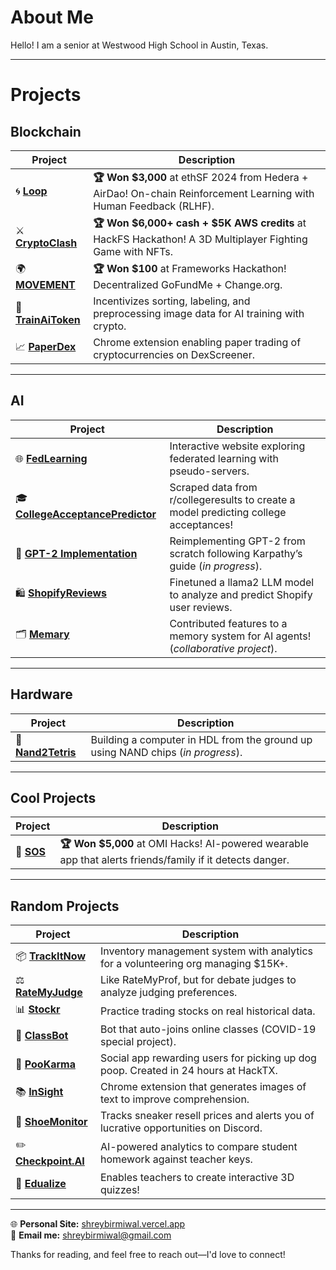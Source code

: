# About Me  
Hello! I am a senior at Westwood High School in Austin, Texas.  

---

# Projects  

## **Blockchain**  
| Project  | Description                                                                  |
|-----------|------------------------------------------------------------------------------|
| 🌀 [**Loop**](https://github.com/shreybirmiwal/L00P-ethSF2024) | **🏆 Won $3,000** at ethSF 2024 from Hedera + AirDao! On-chain Reinforcement Learning with Human Feedback (RLHF).   |
| ⚔️ [**CryptoClash**](https://github.com/shreybirmiwal/CryptoClash-HackFS2024) | **🏆 Won $6,000+ cash + $5K AWS credits** at HackFS Hackathon! A 3D Multiplayer Fighting Game with NFTs.   |
| 🌍 [**MOVEMENT**](https://github.com/shreybirmiwal/movement) | **🏆 Won $100** at Frameworks Hackathon! Decentralized GoFundMe + Change.org.   |
| 🤖 [**TrainAiToken**](https://github.com/shreybirmiwal/trainAI) | Incentivizes sorting, labeling, and preprocessing image data for AI training with crypto. |
| 📈 [**PaperDex**](https://github.com/shreybirmiwal/PaperDex) | Chrome extension enabling paper trading of cryptocurrencies on DexScreener. |

---

## **AI**  
| Project  | Description                                                                       |
|------------|-----------------------------------------------------------------------------------|
| 🌐 [**FedLearning**](https://github.com/shreybirmiwal/fedlearning) | Interactive website exploring federated learning with pseudo-servers.               |
| 🎓 [**CollegeAcceptancePredictor**](https://github.com/shreybirmiwal/college-predictor) | Scraped data from r/collegeresults to create a model predicting college acceptances! |
| 🧠 [**GPT-2 Implementation**](https://github.com/shreybirmiwal/ml-research) | Reimplementing GPT-2 from scratch following Karpathy’s guide (*in progress*).        |
| 🛍️ [**ShopifyReviews**](https://github.com/shreybirmiwal/finetuned-llama2-user_reviews) | Finetuned a llama2 LLM model to analyze and predict Shopify user reviews.           |
| 🗂️ [**Memary**](https://github.com/kingjulio8238/Memary/pull/26) | Contributed features to a memory system for AI agents! (*collaborative project*).    |

---

## **Hardware**   
| Project  | Description                                                                      |
|------------|-----------------------------------------------------------------------------------|
| 🔌 [**Nand2Tetris**](https://github.com/shreybirmiwal/nand2tetris) | Building a computer in HDL from the ground up using NAND chips (*in progress*).      |

---

## **Cool Projects**  
| Project  | Description                                                                       |
|-----------|------------------------------------------------------------------------------------|
| 🚨 [**SOS**](https://github.com/shreybirmiwal/sos) | **🏆 Won $5,000** at OMI Hacks! AI-powered wearable app that alerts friends/family if it detects danger. |

---

## **Random Projects**  
| Project  | Description                                                                       |
|------------|-----------------------------------------------------------------------------------|
| 📦 [**TrackItNow**](https://github.com/shreybirmiwal/trackitnow) | Inventory management system with analytics for a volunteering org managing $15K+.     |
| ⚖️ [**RateMyJudge**](https://github.com/shreybirmiwal/ratemyjudge) | Like RateMyProf, but for debate judges to analyze judging preferences.                |
| 📊 [**Stockr**](https://github.com/shreybirmiwal/stockr-game) | Practice trading stocks on real historical data.                                      |
| 🎥 [**ClassBot**](https://github.com/shreybirmiwal/ClassBot) | Bot that auto-joins online classes (COVID-19 special project).                        |
| 💩 [**PooKarma**](https://github.com/shreybirmiwal/PooKarma-HackTheFutureHackathon2023) | Social app rewarding users for picking up dog poop. Created in 24 hours at HackTX.   |
| 📚 [**InSight**](https://github.com/shreybirmiwal/inSight-Chrome-Extension) | Chrome extension that generates images of text to improve comprehension.             |
| 👟 [**ShoeMonitor**](https://github.com/shreybirmiwal/ShoeMonitor) | Tracks sneaker resell prices and alerts you of lucrative opportunities on Discord.    |
| ✏️ [**Checkpoint.AI**](https://github.com/shreybirmiwal/checkpoint.ai) | AI-powered analytics to compare student homework against teacher keys.               |
| 🏫 [**Edualize**](https://github.com/shreybirmiwal/Edualize) | Enables teachers to create interactive 3D quizzes!                                   |

---

🌐 **Personal Site:** [shreybirmiwal.vercel.app](https://shreybirmiwal.vercel.app)  
📧 **Email me:** shreybirmiwal@gmail.com  

Thanks for reading, and feel free to reach out—I'd love to connect!  

